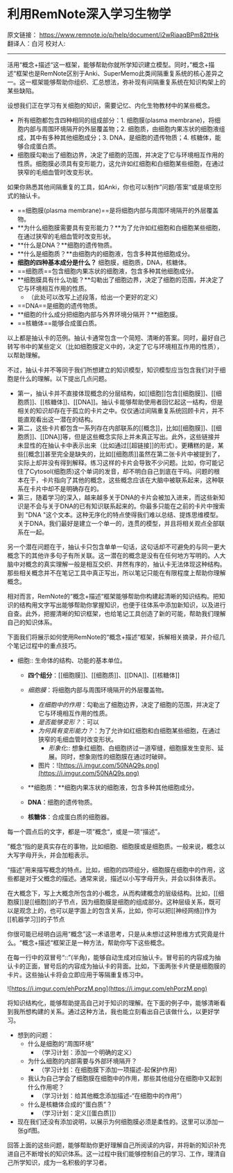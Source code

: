 # 利用RemNote深入学习生物学

原文链接： https://www.remnote.io/p/help/document/i2wRiaaqBPm82ttHk
翻译人：白河
校对人: 

---

活用“概念+描述“这一框架，能够帮助你就所学知识建立模型。同时，”概念+描述“框架也是RemNote区别于Anki、SuperMemo此类间隔重复系统的核心差异之一。这一框架能够帮助你组织、汇总想法，弥补现有间隔重复系统在知识构架上的某些缺陷。

设想我们正在学习有关细胞的知识，需要记忆、内化生物教材中的某些概念。

- 所有细胞都包含四种相同的组成部分：1. 细胞膜(plasma membrane)，将细胞内部与周围环境隔开的外层覆盖物；2. 细胞质，由细胞内果冻状的细胞液组成，其中有多种其他细胞成分；3. DNA，是细胞的遗传物质；4. 核糖体，能够合成蛋白质。
- 细胞膜勾勒出了细胞边界，决定了细胞的范围，并决定了它与环境相互作用的性质。细胞膜必须具有变形能力，这允许如红细胞和白细胞某些细胞，在通过狭窄的毛细血管时改变形状。

如果你熟悉其他间隔重复的工具，如Anki，你也可以制作”问题/答案“或是填空形式的抽认卡。

- ==细胞膜(plasma membrane)==是将细胞内部与周围环境隔开的外层覆盖物。
- **为什么细胞膜需要具有变形能力？**为了允许如红细胞和白细胞某些细胞，在通过狭窄的毛细血管时改变形状。
- **什么是DNA？**细胞的遗传物质。
- **什么是细胞质？**由细胞内的细胞液，包含多种其他细胞成分。
- **细胞的四种基本成分是什么？** 细胞膜，细胞质，DNA，核糖体。
- ==细胞质==包含细胞内果冻状的细胞液，包含多种其他细胞成分。
- **细胞膜具有什么功能？**勾勒出了细胞边界，决定了细胞的范围，并决定了它与环境相互作用的性质。
  - （此处可以改写上述段落，给出一个更好的定义）
- ==DNA==是细胞的遗传物质。
- **细胞的什么成分把细胞内部与外界环境分隔开？**细胞膜。
- ==核糖体==能够合成蛋白质。

以上都是抽认卡的范例。抽认卡通常包含一个简短、清晰的答案。同时，最好自己转写书中的某些定义（比如细胞膜定义中的，决定了它与环境相互作用的性质），以帮助理解。



不过，抽认卡并不等同于我们所想建立的知识模型，知识模型应当包含我们对于细胞是什么的理解。以下提出几点问题。

- 第一，抽认卡并不直接体现概念的分层结构，如[[细胞]]包含[[细胞膜]]、[[细胞质]]、[[核糖体]]、[[DNA]]。抽认卡能够帮助使用者回忆起这一结构，但是相关的知识却存在于孤立的卡片之中。仅仅通过间隔重复系统回顾卡片，并不能直观看出这一潜在的结构。
- 第二，这些卡片都包含一系列存在内部联系的[[概念]]，比如[[细胞膜]]、[[细胞质]]、[[DNA]]等，但是这些概念实际上并未真正写出。此外，这些链接并未显性的在抽认卡中表示出来（比如通过[[超链接]]的形式）。更糟糕的是，某些[[概念]]甚至完全是缺失的，比如[[细胞质]]虽然在第二张卡片中被提到了，实际上却并没有得到解释。练习这样的卡片会导致不少问题。比如，你可能记住了Cytosol(细胞质)这个单词的发音，却不明白自己到底在干吗。问题的根本在于，卡片指向了其他的概念，这些概念应该在大脑中被联系起来，这种联系在卡片中却不是明确存在的。
- 第三，随着学习的深入，越来越多关于DNA的卡片会被加入进来，而这些新知识是不会与关于DNA的已有知识联系起来的。你最多只能在之前的卡片中搜索到 "DNA "这个文本。这种无序化的特点使得我们难以总结、提炼思维模型。关于DNA，我们最好是建立一个单一的，连贯的模型，并且将相关观点全部联系在一起。

另一个潜在问题在于，抽认卡只包含单单一句话，这句话却不可避免的与同一更大概念下的其他许多句子有所关联。这一潜在的概念是没有在任何地方写明的。人大脑中对概念的真实理解一般是相互交织、井然有序的，抽认卡无法体现这种结构。那些相关概念并不在笔记工具中真正写出，所以笔记只能在有限程度上帮助你理解概念。

相对而言，RemNote的“概念+描述“框架能够帮助你构建起清晰的知识结构。把知识的结构用文字写出能够帮助你掌握知识，也便于往体系中添加新知识，以及进行自查。此外，把握清晰的知识框架，也给笔记工具创造了新的可能，帮助我们理解自己的知识体系。



下面我们将展示如何使用RemNote的“概念+描述“框架，拆解相关摘录，并介绍几个笔记过程中的重点技巧。



- 细胞:: 生命体的结构、功能的基本单位。
  - **四个组分**：[[细胞膜]]、[[细胞质]]、[[DNA]]、[[核糖体]]

  - *细胞膜*：将细胞内部与周围环境隔开的外层覆盖物。
    - *在细胞中的作用*：勾勒出了细胞边界，决定了细胞的范围，并决定了它与环境相互作用的性质。
    - *是否能够变形？*：可以
    - *为何具有变形能力？*：为了允许如红细胞和白细胞某些细胞，在通过狭窄的毛细血管时改变形状。
      - *形象化*:: 想象红细胞、白细胞挤过一道窄缝，细胞膜发生变形、延展。同时，想象刚性的细胞膜在通过时破碎。
    - 图片：![https://i.imgur.com/50NAQ9s.png](https://i.imgur.com/50NAQ9s.png)
  - **细胞质：**细胞内果冻状的细胞液，包含多种其他细胞成分。
  - **DNA**：细胞的遗传物质。
  - **核糖体**：合成蛋白质的细胞器。



每一个圆点后的文字，都是一项”概念“，或是一项“描述”。

”概念“指的是真实存在的事物，比如细胞、细胞膜或是细胞质。一般来说，概念以大写字母开头，并会加粗表示。

“描述”用来描写概念的特点。比如，细胞的四项组分，细胞膜在细胞中的作用，这些都是对于父概念的描述。通常来说，描述以小写字母开头，并会以斜体表示。

在大概念下，写上大概念所包含的小概念，从而构建概念的层级结构。比如，[[细胞膜]]是[[细胞]]的子节点，因为细胞膜是细胞的组成部分。这种层级关系，既可以是观念上的，也可以是字面上的包含关系，比如，你可以把[[神经网络]]作为[[机器学习]]的子节点



你很可能已经明白运用“概念”这一术语思考，只是从未想过这种思维方式究竟是什么。“概念+描述“框架正是一种方法，帮助你写下这些概念。



在每一行中的双冒号“::”(半角)，能够自动生成对应抽认卡。冒号前的内容成为抽认卡的正面，冒号后的内容成为抽认卡的背面。比如，下面两张卡片便是细胞膜的卡片。这些抽认卡将会立即应用于等隔重复练习中。

![https://i.imgur.com/ehPorzM.png](https://i.imgur.com/ehPorzM.png)



将知识结构化，能够帮助提高自己对于知识的理解。在下面的例子中，能够清晰看到我所想构建的关系。通过这种方法，我也能立刻看出自己该做什么，以更好学习。

- 想到的问题：
  - 什么是细胞的“周围环境”
    - （学习计划：添加一个明确的定义）
  - 为什么细胞的内部需要与外部环境隔开？
    - （学习计划：在细胞膜下添加一项描述-起保护作用）
  - 我认为自己学会了细胞膜在细胞中的作用，那些其他组分在细胞中又起到什么作用呢？
    - （学习计划：给其他概念添加描述-“在细胞中的作用”）
  - 什么是核糖体合成的“蛋白质”？
    - （学习计划：定义[[蛋白质]]）
- 现在我们还没有添加说明，以展示为何细胞膜必须是柔性的。这里可以添加一张gif图。



回答上面的这些问题，能够帮助你更好理解自己所阅读的内容，并将新的知识补充进自己不断增长的知识体系。这一过程中我们能够控制自己的学习、工作，理清自己所学知识，成为一名积极的学习者。

